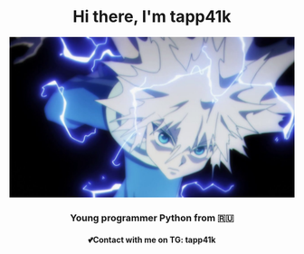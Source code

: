 <h1 align="center">Hi there, I'm tapp41k</h1> 
<center><img src="https://github.com/tapp41k/tapp41k/blob/main/pic.jpg"></center>
<h3 align="center">Young programmer Python from 🇷🇺</h3>
<h4 align="center">💕Contact with me on TG: tapp41k</h4>

<!---
tapp41k/tapp41k is a ✨ special ✨ repository because its `README.md` (this file) appears on your GitHub profile.
You can click the Preview link to take a look at your changes.
--->
